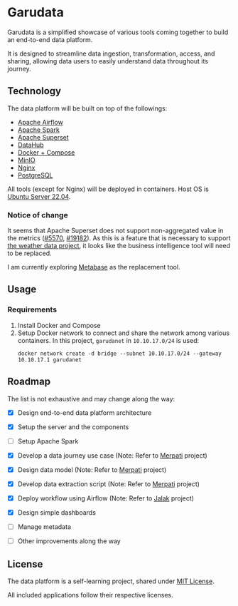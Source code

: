 # Garudata

Garudata is a simplified showcase of various tools coming together to build an end-to-end data platform.

It is designed to streamline data ingestion, transformation, access, and sharing, allowing data users to easily understand data throughout its journey.


## Technology

The data platform will be built on top of the followings:
* [Apache Airflow][url-airflow]
* [Apache Spark][url-spark]
* [Apache Superset][url-superset]
* [DataHub][url-datahub]
* [Docker + Compose][url-docker]
* [MinIO][url-minio]
* [Nginx][url-nginx]
* [PostgreSQL][url-psql]

All tools (except for Nginx) will be deployed in containers. Host OS is [Ubuntu Server 22.04][url-ubuntu].


### Notice of change

It seems that Apache Superset does not support non-aggregated value in the metrics ([#5570][url-superset-issue-5570], [#19182][url-superset-discussion-19182]). As this is a feature that is necessary to support [the weather data project][url-merpati], it looks like the business intelligence tool will need to be replaced.

I am currently exploring [Metabase][url-metabase] as the replacement tool.


## Usage

### Requirements

1. Install Docker and Compose
2. Setup Docker network to connect and share the network among various containers. In this project, `garudanet` in `10.10.17.0/24` is used:
    ```
    docker network create -d bridge --subnet 10.10.17.0/24 --gateway 10.10.17.1 garudanet
    ```


## Roadmap

The list is not exhaustive and may change along the way:
- [X] Design end-to-end data platform architecture
- [X] Setup the server and the components
- [ ] Setup Apache Spark
- [X] Develop a data journey use case (Note: Refer to [Merpati][url-merpati] project)
- [X] Design data model (Note: Refer to [Merpati][url-merpati] project)
- [X] Develop data extraction script (Note: Refer to [Merpati][url-merpati] project)
- [X] Deploy workflow using Airflow (Note: Refer to [Jalak][url-jalak] project)
- [X] Design simple dashboards
- [ ] Manage metadata
- [ ] Other improvements along the way


## License

The data platform is a self-learning project, shared under [MIT License](/LICENSE).

All included applications follow their respective licenses.


<!--
## References

(References organization in progress)
-->

<!-- Links -->
[url-airflow]: https://airflow.apache.org/ "Apache Airflow"
[url-datahub]: https://datahubproject.io/ "DataHub"
[url-docker]: https://docs.docker.com/compose/ "Docker + Compose"
[url-minio]: https://min.io/ "MinIO"
[url-nginx]: https://nginx.org/ "Nginx"
[url-psql]: https://www.postgresql.org/ "PostgreSQL"
[url-spark]: https://spark.apache.org/ "Apache Spark"
[url-superset]: https://superset.apache.org/ "Apache Superset"
[url-ubuntu]: https://discourse.ubuntu.com/t/jammy-jellyfish-release-notes/24668 "Ubuntu 22.04 - Jammy Jellyfish"
[url-merpati]: https://github.com/stndn/merpati/
[url-jalak]: https://github.com/stndn/jalak/
[url-superset-issue-5570]: https://github.com/apache/superset/issues/5570 "Make aggregation not mandatory"
[url-superset-discussion-19182]: https://github.com/apache/superset/discussions/19182 "Add 'metric' to show actual value of column, i.e. no aggregate"
[url-metabase]: https://www.metabase.com/


